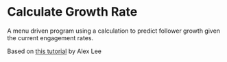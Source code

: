 
# Calculate Growth Rate

A menu driven program using a calculation to predict follower growth given the current engagement rates.

Based on [this tutorial](https://www.youtube.com/watch?v=Sw9gZnRfADA) by Alex Lee
